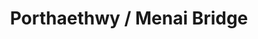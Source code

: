 ---
title: Porthaethwy / Menai Bridge
url: /porthaethwy-menai-bridge/
latitude: 53.223
longitude: -4.166
---